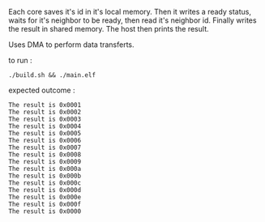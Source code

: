 Each core saves it's id in it's local memory. Then it writes a ready status, waits for it's neighbor to be ready, then read it's
neighbor id. Finally writes the result in shared memory. The host then prints the result.

Uses DMA to perform data transferts.

to run :
```
./build.sh && ./main.elf
```

expected outcome :

```
The result is 0x0001
The result is 0x0002
The result is 0x0003
The result is 0x0004
The result is 0x0005
The result is 0x0006
The result is 0x0007
The result is 0x0008
The result is 0x0009
The result is 0x000a
The result is 0x000b
The result is 0x000c
The result is 0x000d
The result is 0x000e
The result is 0x000f
The result is 0x0000
```
